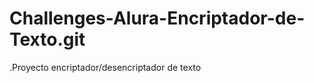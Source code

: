 <h1>Challenges-Alura-Encriptador-de-Texto.git</h1>
<p>.Proyecto encriptador/desencriptador de texto</p>
